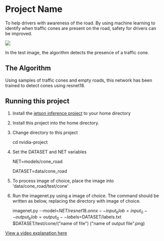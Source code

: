 # Project Name

To help drivers with awareness of the road. By using machine learning to identify when traffic cones are present on the road, safety for drivers can be improved.

![](https://user-images.githubusercontent.com/95560015/175785847-53bd1812-1fe9-47db-a4d1-d44d1699cdf3.png)


In the test image, the algorithm detects the presence of a traffic cone.


## The Algorithm

Using samples of traffic cones and empty roads, this network has been trained to detect cones using resnet18. 

## Running this project

1. Install the [jetson inference project]([url](https://github.com/dusty-nv/jetson-inference)) to your home directory

2. Install this project into the home directory.

3. Change directory to this project 

   cd nvidia-project

4. Set the DATASET and NET variables

   NET=models/cone_road

   DATASET=data/cone_road

5. To process image of choice, place the image into 'data/cone_road/test/cone'
6. Run the imagenet.py using a image of choice. The command should be written as below, replacing the directory with image of choice.
 
   imagenet.py --model=$NET/resnet18.onnx --input_blob=input_0 --output_blob=output_0 --labels=$DATASET/labels.txt $DATASET/test/cone/("name of file")  ("name of output file".png)


[View a video explanation here](https://youtu.be/a6ecYL6QiJs)
